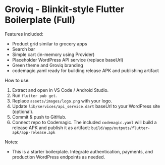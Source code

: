 # Groviq - Blinkit-style Flutter Boilerplate (Full)

Features included:
- Product grid similar to grocery apps
- Search bar
- Simple cart (in-memory using Provider)
- Placeholder WordPress API service (replace baseUrl)
- Green theme and Groviq branding
- codemagic.yaml ready for building release APK and publishing artifact

How to use:
1. Extract and open in VS Code / Android Studio.
2. Run `flutter pub get`.
3. Replace `assets/images/logo.png` with your logo.
4. Update `lib/services/api_service.dart` baseUrl to your WordPress site (optional).
5. Commit & push to GitHub.
6. Connect repo to Codemagic. The included `codemagic.yaml` will build a release APK and publish it as artifact:
   `build/app/outputs/flutter-apk/app-release.apk`

Notes:
- This is a starter boilerplate. Integrate authentication, payments, and production WordPress endpoints as needed.
